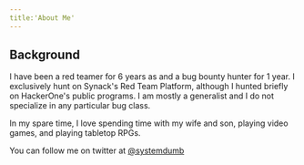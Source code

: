 ```yaml
---
title:'About Me'
---
```

## Background
I have been a red teamer for 6 years as and a bug bounty hunter for 1 year. I exclusively hunt on Synack's Red Team Platform, although I hunted briefly on HackerOne's public programs. I am mostly a generalist and I do not specialize in any particular bug class.

In my spare time, I love spending time with my wife and son, playing video games, and playing tabletop RPGs.


You can follow me on twitter at [@systemdumb](https://twitter.com/systemdumb)
